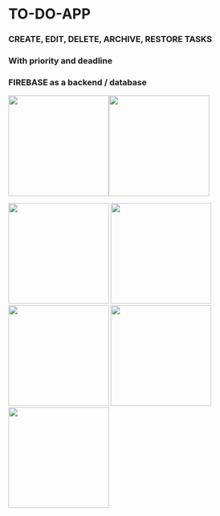 # TO-DO-APP

### CREATE, EDIT, DELETE, ARCHIVE, RESTORE TASKS
### With priority and deadline
### FIREBASE as a backend / database


<img src="https://user-images.githubusercontent.com/82266178/198871006-190f1e50-243c-4986-8324-ab6a6779058c.jpg" height="200"><img src="https://user-images.githubusercontent.com/82266178/198871079-aa6a43c4-8405-4cec-8354-333d815f7c53.jpg" height="200">

<img src="https://user-images.githubusercontent.com/82266178/198871095-59154ead-b4e3-4f4f-ae31-e3ac29eebe5b.jpg" height="200">

<img src="https://user-images.githubusercontent.com/82266178/198871128-f7449776-6d51-4917-aad0-cd433f7db04f.jpg" height="200">

<img src="https://user-images.githubusercontent.com/82266178/198871145-feb2ee94-cf28-43dc-8989-2c80a4fb7671.jpg" height="200">

<img src="https://user-images.githubusercontent.com/82266178/198871148-0fa81e70-8559-4bc4-8fe3-ca1ff60d0caf.jpg" height="200">

<img src="https://user-images.githubusercontent.com/82266178/198871150-4410f907-6684-4e4a-9ff3-4c99b90d4b0f.jpg" height="200">
